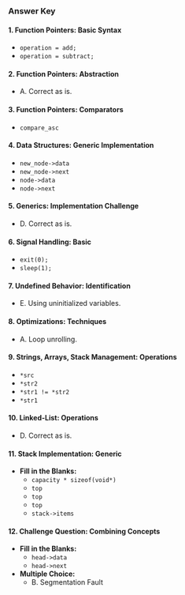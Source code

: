 ### Answer Key

#### 1. Function Pointers: Basic Syntax
- `operation = add;`
- `operation = subtract;`

#### 2. Function Pointers: Abstraction
- A. Correct as is.

#### 3. Function Pointers: Comparators
- `compare_asc`

#### 4. Data Structures: Generic Implementation
- `new_node->data`
- `new_node->next`
- `node->data`
- `node->next`

#### 5. Generics: Implementation Challenge
- D. Correct as is.

#### 6. Signal Handling: Basic
- `exit(0);`
- `sleep(1);`

#### 7. Undefined Behavior: Identification
- E. Using uninitialized variables.

#### 8. Optimizations: Techniques
- A. Loop unrolling.

#### 9. Strings, Arrays, Stack Management: Operations
- `*src`
- `*str2`
- `*str1 != *str2`
- `*str1`

#### 10. Linked-List: Operations
- D. Correct as is.

#### 11. Stack Implementation: Generic
- **Fill in the Blanks:**
  - `capacity * sizeof(void*)`
  - `top`
  - `top`
  - `top`
  - `stack->items`

#### 12. Challenge Question: Combining Concepts
- **Fill in the Blanks:** 
  - `head->data`
  - `head->next`
- **Multiple Choice:** 
  - B. Segmentation Fault
